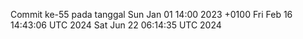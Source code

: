 Commit ke-55 pada tanggal Sun Jan 01 14:00 2023 +0100
Fri Feb 16 14:43:06 UTC 2024
Sat Jun 22 06:14:35 UTC 2024
